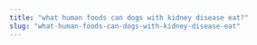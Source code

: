 ```yaml
---
title: "what human foods can dogs with kidney disease eat?"
slug: "what-human-foods-can-dogs-with-kidney-disease-eat"
---
```


